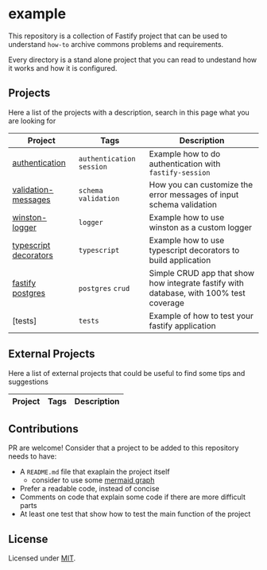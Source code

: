 # example

This repository is a collection of Fastify project that can be used to understand `how-to` archive commons
problems and requirements.

Every directory is a stand alone project that you can read to undestand how it works and how it is configured.

## Projects

Here a list of the projects with a description, search in this page what you are looking for

| Project | Tags | Description |
|---------|------|-------------|
| [authentication] | `authentication` `session` | Example how to do authentication with `fastify-session` |
| [validation-messages] | `schema` `validation` | How you can customize the error messages of input schema validation |
| [winston-logger] | `logger` | Example how to use winston as a custom logger |
| [typescript decorators] | `typescript` | Example how to use typescript decorators to build application |
| [fastify postgres] | `postgres` `crud` | Simple CRUD app that show how integrate fastify with database, with 100% test coverage |
| [tests] | `tests` | Example of how to test your fastify application |


## External Projects

Here a list of external projects that could be useful to find some tips and suggestions

| Project | Tags | Description |
|---------|------|-------------|


## Contributions

PR are welcome! Consider that a project to be added to this repository needs to have:

+ A `README.md` file that exaplain the project itself
  + consider to use some [mermaid graph](https://mermaidjs.github.io)
+ Prefer a readable code, instead of concise
+ Comments on code that explain some code if there are more difficult parts
+ At least one test that show how to test the main function of the project

## License

Licensed under [MIT](./LICENSE).

[authentication]: ./fastify-session-authentication
[validation-messages]:./validation-messages/
[winston-logger]: ./winston-logger
[typescript decorators]: ./typescript-decorators
[fastify postgres]: ./fastify-postgres
